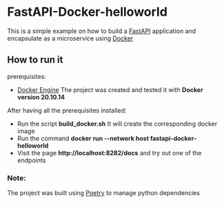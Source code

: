 # FastAPI-Docker-helloworld
This is a simple example on how to build a [FastAPI](https://fastapi.tiangolo.com/) application and encapsulate as a microservice using [Docker](https://www.docker.com/)

## How to run it
prerequisites:
- [Docker Engine](https://docs.docker.com/engine/install/)
The project was created and tested it with **Docker version 20.10.14**

After having all the prerequisites installed:
- Run the script **build_docker.sh** 
It will create the corresponding docker image
- Run the command **docker run --network host fastapi-docker-helloworld**
- Visit the page **http://localhost:8282/docs** and try out one of the endpoints


### Note:
The project was built using [Poetry](https://python-poetry.org/) to manage python dependencies 
